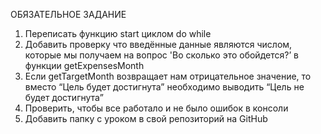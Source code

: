 ОБЯЗАТЕЛЬНОЕ ЗАДАНИЕ
1) Переписать функцию start циклом do while
2) Добавить проверку что введённые данные являются числом, которые мы получаем на вопрос 'Во сколько это обойдется?’ в функции  getExpensesMonth
3) Если getTargetMonth возвращает нам отрицательное значение, то вместо “Цель будет достигнута” необходимо выводить “Цель не будет достигнута”
4) Проверить, чтобы все работало и не было ошибок в консоли
5) Добавить папку с уроком в свой репозиторий на GitHub
